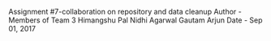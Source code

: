 Assignment #7-collaboration on repository and data cleanup
Author - Members of Team 3
         Himangshu Pal
         Nidhi Agarwal
         Gautam Arjun
Date - Sep 01, 2017
